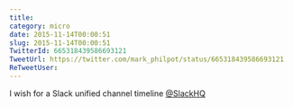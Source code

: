 ```yaml
---
title: 
category: micro
date: 2015-11-14T00:00:51
slug: 2015-11-14T00:00:51
TwitterId: 665318439586693121
TweetUrl: https://twitter.com/mark_philpot/status/665318439586693121
ReTweetUser: 
---
```


I wish for a Slack unified channel timeline [@SlackHQ](https://twitter.com/SlackHQ)